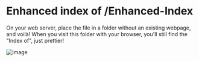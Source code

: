 # Enhanced index of /Enhanced-Index

On your web server, place the file in a folder without an existing webpage, and voilà!
When you visit this folder with your browser, you'll still find the "Index of", just prettier!

![image](https://github.com/Haikoseu/Enhanced-Index/assets/43687785/16f9611f-e3c8-4c77-9e0f-3e56ae07e626)
